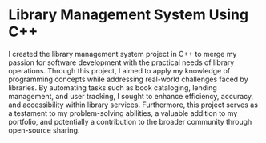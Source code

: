 # Library Management System Using C++
 I created the library management system project in C++ to merge my passion for software development with the practical needs of library operations. Through this project, I aimed to apply my knowledge of programming concepts while addressing real-world challenges faced by libraries. By automating tasks such as book cataloging, lending management, and user tracking, I sought to enhance efficiency, accuracy, and accessibility within library services. Furthermore, this project serves as a testament to my problem-solving abilities, a valuable addition to my portfolio, and potentially a contribution to the broader community through open-source sharing.
